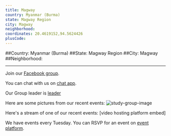 ```yaml
---
title: Magway
country: Myanmar (Burma)
state: Magway Region
city: Magway
neighborhood: 
coordinates: 20.4619152,94.5624426
plusCode:
---
```


##Country: Myanmar (Burma)
##State: Magway Region
##City: Magway
##Neighborhood: 
*****
Join our [Facebook group](https://www.facebook.com/groups/free.code.camp.magway).

You can chat with us on [chat app]().

Our Group leader is [leader]()

Here are some pictures from our recent events:
![study-group-image]()

Here's a stream of one of our recent events:
[video hosting platform embed]

We have events every Tuesday. You can RSVP for an event on [event platform]().
